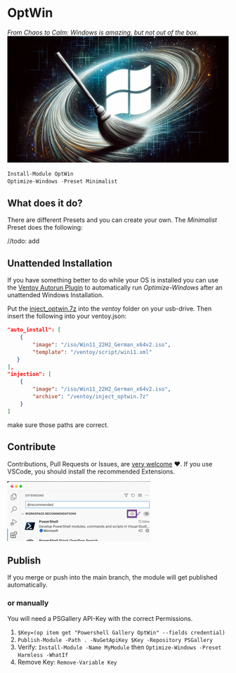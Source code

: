 # OptWin
_From Chaos to Calm: Windows is amazing, but not out of the box._ ![](./optwin.webp) 

```powershell
Install-Module OptWin
Optimize-Windows -Preset Minimalist
```

## What does it do?

There are different Presets and you can create your own. The *Minimalist* Preset does the following:

//todo: add



## Unattended Installation

If you have something better to do while your OS is installed you can use the [Ventoy Autorun Plugin](https://www.ventoy.net/en/doc_inject_autorun.html) to automatically run *Optimize-Windows* after an unattended Windows Installation.

Put the [inject_optwin.7z](./inject_optwin.7z) into the *ventoy* folder on your usb-drive. Then insert the following into your ventoy.json:

```json
"auto_install": [
	{
		"image": "/iso/Win11_22H2_German_x64v2.iso",
		"template": "/ventoy/script/win11.xml"
   }
],
"injection": [
	{
		"image": "/iso/Win11_22H2_German_x64v2.iso",
		"archive": "/ventoy/inject_optwin.7z"
	}
]
```

make sure those paths are correct.



## Contribute

Contributions, Pull Requests or Issues,  are <u>very welcome</u> :heart:. If you use VSCode, you should install the recommended Extensions.

<img src="assets/2023-10-24_16-15-51.png" alt="2023-10-24_16-15-51" style="zoom: 50%;" />

## Publish

If you merge or push into the main branch, the module will get published automatically.

### or manually

You will need a PSGallery API-Key with the correct Permissions.

1. `$Key=(op item get "Powershell Gallery OptWin" --fields credential)`
2. `Publish-Module -Path . -NuGetApiKey $Key -Repository PSGallery`
3. Verify: `Install-Module -Name MyModule` then `Optimize-Windows -Preset Harmless -WhatIf`
4. Remove Key: `Remove-Variable Key`
